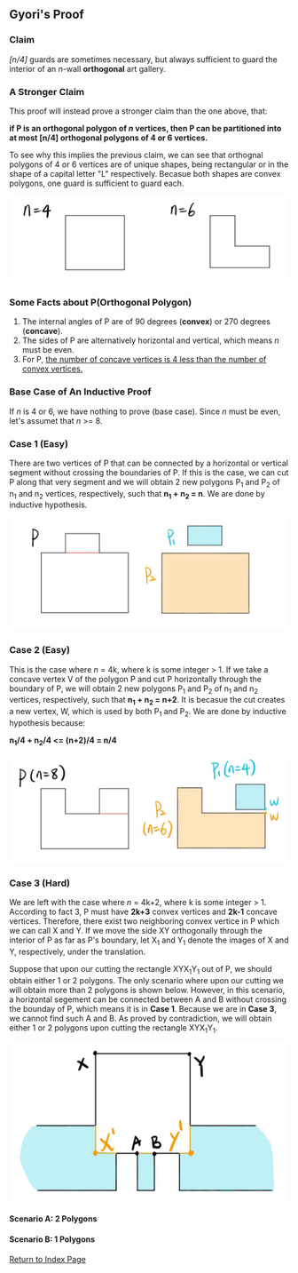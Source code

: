 ## Gyori's Proof

### Claim
*[n/4]* guards are sometimes necessary, but always sufficient to guard the interior of an *n*-wall **orthogonal** art gallery. 

### A Stronger Claim 
This proof will instead prove a stronger claim than the one above, that:    

**if P is an orthogonal polygon of *n* vertices, then P can be partitioned into at most [n/4] orthogonal polygons of 4 or 6 vertices.** 

To see why this implies the previous claim, we can see that orthognal polygons of 4 or 6 vertices are of unique shapes, being rectangular or in the shape of a capital letter "L" respectively. Becasue both shapes are convex polygons, one guard is sufficient to guard each. 

![](/img/img1.jpg)

### Some Facts about P(Orthogonal Polygon)
1. The internal angles of P are of 90 degrees (**convex**) or 270 degrees (**concave**). 
2. The sides of P are alternatively horizontal and vertical, which means *n* must be even. 
3. For P, [the number of concave vertices is 4 less than the number of convex vertices.](/doc/convexity.md)

### Base Case of An Inductive Proof 
If *n* is 4 or 6, we have nothing to prove (base case). Since *n* must be even, let's assumet that *n* >= 8. 

### Case 1 (Easy) 
There are two vertices of P that can be connected by a horizontal or vertical segment without crossing the boundaries of P. If this is the case, we can cut P along that very segment and we will obtain 2 new polygons P<sub>1</sub> and P<sub>2</sub> of n<sub>1</sub> and n<sub>2</sub> vertices, respectively, such that **n<sub>1</sub> + n<sub>2</sub> = n**. We are done by inductive hypothesis. 

![](/img/img2.jpg)

### Case 2 (Easy) 
This is the case where *n* = 4k, where k is some integer > 1. If we take a concave vertex V of the polygon P and cut P horizontally through the boundary of P, we will obtain 2 new polygons P<sub>1</sub> and P<sub>2</sub> of n<sub>1</sub> and n<sub>2</sub> vertices, respectively, such that **n<sub>1</sub> + n<sub>2</sub> = n+2**. It is becasue the cut creates a new vertex, W, which is used by both P<sub>1</sub> and P<sub>2</sub>. We are done by inductive hypothesis because: 

**n<sub>1</sub>/4 + n<sub>2</sub>/4 <= (n+2)/4 = n/4** 

![](/img/img3.jpg)

### Case 3 (Hard) 
We are left with the case where *n* = 4k+2, where k is some integer > 1. According to fact 3, P must have **2k+3** convex vertices and **2k-1** concave vertices. Therefore, there exist two neighboring convex vertice in P which we can call X and Y. If we move the side XY orthogonally through the interior of P as far as P's boundary, let X<sub>1</sub> and Y<sub>1</sub> denote the images of X and Y, respectively, under the translation. 

Suppose that upon our cutting the rectangle XYX<sub>1</sub>Y<sub>1</sub> out of P, we should obtain either 1 or 2 polygons. The only scenario where upon our cutting we will obtain more than 2 polygons is shown below. However, in this scenario, a horizontal segement can be connected between A and B without crossing the bounday of P, which means it is in **Case 1**. Because we are in **Case 3**, we cannot find such A and B. As proved by contradiction, we will obtain either 1 or 2 polygons upon cutting the rectangle XYX<sub>1</sub>Y<sub>1</sub>. 

![](/img/img4.jpg) 


#### Scenario A: 2 Polygons


#### Scenario B: 1 Polygons


[Return to Index Page](/bixingxie.github.io/CS3943)



